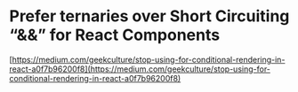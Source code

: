 # Prefer ternaries over Short Circuiting “&&” for React Components

[https://medium.com/geekculture/stop-using-for-conditional-rendering-in-react-a0f7b96200f8](https://medium.com/geekculture/stop-using-for-conditional-rendering-in-react-a0f7b96200f8)
